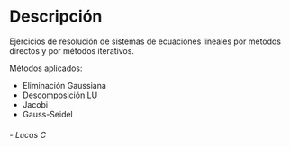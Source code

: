 # Descripción

Ejercicios de resolución de sistemas de ecuaciones lineales por métodos directos y por métodos iterativos.  

Métodos aplicados:
- Eliminación Gaussiana
- Descomposición LU
- Jacobi
- Gauss-Seidel

###### - _Lucas C_
